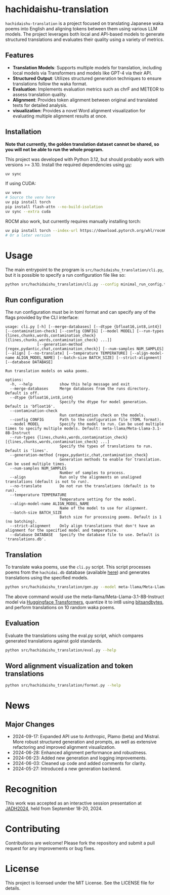 # hachidaishu-translation

`hachidaishu-translation` is a project focused on translating Japanese waka poems into English and aligning tokens between them using various LLM models.
The project leverages both local and API-based models to generate structured translations and evaluates their quality using a variety of metrics.

## Features

-   **Translation Models**: Supports multiple models for translation, including local models via Transformers and models like GPT-4 via their API.
-   **Structured Output**: Utilizes structured generation techniques to ensure translations follow the waka format.
-   **Evaluation**: Implements evaluation metrics such as chrF and METEOR to assess translation quality.
-   **Alignment**: Provides token alignment between original and translated texts for detailed analysis.
-   **visualization**: Provides a novel Word alignment visualization for evaluating multiple alignment results at once.

## Installation

**Note that currently, the golden translation dataset cannot be shared, so you will not be able to run the whole program.**

This project was developed with Python 3.12, but should probably work with versions >= 3.10. Install the required dependencies using [uv](https://github.com/astral-sh/uv/):

```bash
uv sync
```

If using CUDA:

```bash
uv vevn
# Source the venv here
uv pip install torch
pip install flash-attn --no-build-isolation
uv sync --extra cuda
```

ROCM also work, but currently requires manually installing torch:

```bash
uv pip install torch --index-url https://download.pytorch.org/whl/rocm6.1
# Or a later version
```

# Usage

The main entrypoint to the program is `src/hachidaishu_translation/cli.py`, but it is possible to specify a run configuration file like so:

```bash
python src/hachidaishu_translation/cli.py --config minimal_run_config.toml --database database-to-save-results-to.db
```

## Run configuration

The run configuration must be in toml format and can specify any of the flags provided by the CLI interface:

```
usage: cli.py [-h] [--merge-databases] [--dtype {bfloat16,int8,int4}] [--contamination-check] [--config CONFIG] [--model MODEL] [--run-types {lines,chunks,words,contamination_check} [{lines,chunks,words,contamination_check} ...]]
              [--generation-method {regex,pydantic,chat,contamination_check}] [--num-samples NUM_SAMPLES] [--align] [--no-translate] [--temperature TEMPERATURE] [--align-model-name ALIGN_MODEL_NAME] [--batch-size BATCH_SIZE] [--strict-alignment] [--database DATABASE]

Run translation models on waka poems.

options:
  -h, --help            show this help message and exit
  --merge-databases     Merge databases from the runs directory. Default is off.
  --dtype {bfloat16,int8,int4}
                        Specify the dtype for model generation. Default is 'bfloat16'.
  --contamination-check
                        Run contamination check on the models.
  --config CONFIG       Path to the configuration file (TOML format).
  --model MODEL         Specify the model to run. Can be used multiple times to specify multiple models. Default: meta-llama/Meta-Llama-3.1-8B-Instruct
  --run-types {lines,chunks,words,contamination_check} [{lines,chunks,words,contamination_check} ...]
                        Specify the types of translations to run. Default is 'lines'.
  --generation-method {regex,pydantic,chat,contamination_check}
                        Generation methods to enable for translation. Can be used multiple times.
  --num-samples NUM_SAMPLES
                        Number of samples to process.
  --align               Run only the alignments on unaligned translations (default is not to run).
  --no-translate        Do not run the translations (default is to run).
  --temperature TEMPERATURE
                        Temperature setting for the model.
  --align-model-name ALIGN_MODEL_NAME
                        Name of the model to use for alignment.
  --batch-size BATCH_SIZE
                        Batch size for processing poems. Default is 1 (no batching).
  --strict-alignment    Only align translations that don't have an alignment for the specified model and temperature.
  --database DATABASE   Specify the database file to use. Default is 'translations.db'.
```

## Translation

To translate waka poems, use the `cli.py` script.
This script processes poems from the `hachidai.db` database (available [here](https://github.com/borh/hachidaishu)) and generates translations using the specified models.

```bash
python src/hachidaishu_translation/gen.py --model meta-llama/Meta-Llama-3.1-8B-Instruct --batch-size 5 --temperature 1.0 --dtype int8 --num-samples 10
```

The above command would use the meta-llama/Meta-Llama-3.1-8B-Instruct model via [Huggingface Transformers](https://github.com/huggingface/transformers/), quantize it to int8 using [bitsandbytes](https://github.com/bitsandbytes-foundation/bitsandbytes), and perform translations on 10 random waka poems.

## Evaluation

Evaluate the translations using the eval.py script, which compares generated translations against gold standards.

```bash
python src/hachidaishu_translation/eval.py --help
```

## Word alignment visualization and token translations

```bash
python src/hachidaishu_translation/format.py --help
```

# News

## Major Changes

-   2024-09-17: Expanded API use to Anthropic, Plamo (beta) and Mistral. More robust structured generation and prompts, as well as extensive refactoring and improved alignment visualization.
-   2024-06-28: Enhanced alignment performance and robustness.
-   2024-06-23: Added new generation and logging improvements.
-   2024-06-03: Cleaned up code and added comments for clarity.
-   2024-05-27: Introduced a new generation backend.


# Recognition

This work was accepted as an interactive session presentation at [JADH2024](https://jadh2024.l.u-tokyo.ac.jp/), held from September 18-20, 2024.


# Contributing

Contributions are welcome! Please fork the repository and submit a pull request for any improvements or bug fixes.


# License

This project is licensed under the MIT License. See the LICENSE file for details.
